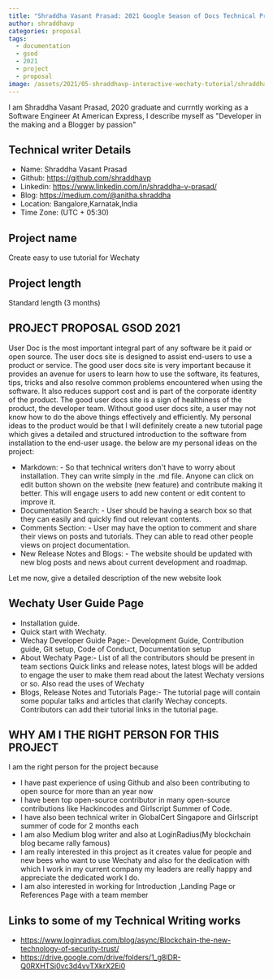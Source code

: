 ```yaml
---
title: "Shraddha Vasant Prasad: 2021 Google Season of Docs Technical Proposal"
author: shraddhavp
categories: proposal
tags:
  - documentation
  - gsod
  - 2021
  - project
  - proposal
image: /assets/2021/05-shraddhavp-interactive-wechaty-tutorial/shraddhapic.jpg
---
```


I am Shraddha Vasant Prasad, 2020 graduate and currntly working as a Software Engineer At American Express, I describe myself as "Developer in the making and a Blogger by passion"

## Technical writer Details

- Name: Shraddha Vasant Prasad
- Github: <https://github.com/shraddhavp>
- Linkedin: <https://www.linkedin.com/in/shraddha-v-prasad/>
- Blog: <https://medium.com/@anitha.shraddha>
- Location: Bangalore,Karnatak,India
- Time Zone: (UTC + 05:30)

## Project name

Create easy to use tutorial for Wechaty

## Project length

Standard length (3 months)

## PROJECT PROPOSAL GSOD 2021

User Doc is the most important integral part of any software be it paid or open source. The user docs site is designed to assist end-users to use a product or service. The good user docs site is very important because it provides an avenue for users to learn how to use the software, its features, tips, tricks and also resolve common problems encountered when using the software. It also reduces support cost and is part of the corporate identity of the product. The good user docs site is a sign of healthiness of the product, the developer team. Without good user docs site, a user may not know how to do the above things effectively and efficiently.
My personal ideas to the product would be that I will definitely create a new tutorial page which gives a detailed and structured introduction to the software from installation to the end-user usage.
the below are my personal ideas on the project:

- Markdown: - So that technical writers don't have to worry about installation. They can write simply in the .md file. Anyone can click on edit button shown on the website (new feature) and contribute making it better. This will engage users to add new content or edit content to improve it.
- Documentation Search: - User should be having a search box so that they can easily and quickly find out relevant contents.
- Comments Section: - User may have the option to comment and share their views on posts and tutorials. They can able to read other people views on project documentation.
- New Release Notes and Blogs: - The website should be updated with new blog posts and news about current development and roadmap.

Let me now, give a detailed description of the new website look

## Wechaty User Guide Page

- Installation guide.
- Quick start with Wechaty.
- Wechay Developer Guide Page:-
  Development Guide, Contribution guide, Git setup, Code of Conduct, Documentation setup
- About Wechaty Page:-
  List of all the contributors should be present in team sections Quick links and release notes, latest blogs will be added to engage the user to make them read about the latest Wechaty versions or so. Also read the uses of Wechaty
- Blogs, Release Notes and Tutorials Page:-
  The tutorial page will contain some popular talks and articles that clarify Wechay concepts. Contributors can add their tutorial links in the tutorial page.

## WHY AM I THE RIGHT PERSON FOR THIS PROJECT

I am the right person for the project because

- I have past experience of using Github and also been contributing to open source for more than an year now
- I have been top open-source contributor in many open-source contributions like Hackincodes and Girlscript Summer of Code.
- I have also been technical writer in GlobalCert Singapore and Girlscript summer of code for 2 months each
- I am also Medium blog writer and also at LoginRadius(My blockchain blog became rally famous)
- I am really interested in this project as it creates value for people and new bees who want to use Wechaty and also for the dedication with which I work in my current company my leaders are really happy and appreciate the dedicated work I do.
- I am also interested in working for Introduction ,Landing Page or References Page with a team member

## Links to some of my Technical Writing works

- <https://www.loginradius.com/blog/async/Blockchain-the-new-technology-of-security-trust/>
- <https://drive.google.com/drive/folders/1_g8lDR-Q0RXHTSj0vc3d4vvTXkrX2Ei0>
